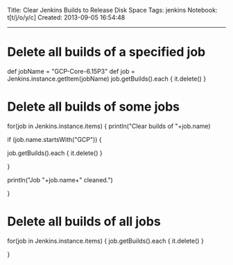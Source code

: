 Title: Clear Jenkins Builds to Release Disk Space
Tags: jenkins
Notebook: t[t/j/o/y/c]
Created: 2013-09-05 16:54:48

------

# Delete all builds of a specified job

 

 def jobName = "GCP-Core-6.15P3" 
 def job = Jenkins.instance.getItem(jobName) 
 job.getBuilds().each { it.delete() }

 

# Delete all builds of some jobs

 

 for(job in Jenkins.instance.items) { 
  println("Clear builds of "+job.name)

  if (job.name.startsWith("GCP")) {

   job.getBuilds().each { it.delete() }

  }

  println("Job "+job.name+" cleaned.")

 }

 

# Delete all builds of all jobs

 

 for(job in Jenkins.instance.items) { 
  job.getBuilds().each { it.delete() }

 }